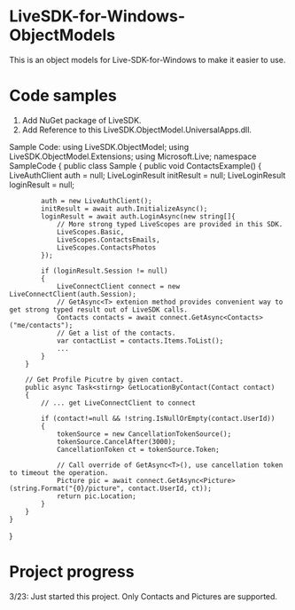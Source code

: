# LiveSDK-for-Windows-ObjectModels
This is an object models for Live-SDK-for-Windows to make it easier to use.

# Code samples
1. Add NuGet package of LiveSDK.
2. Add Reference to this LiveSDK.ObjectModel.UniversalApps.dll.

Sample Code:
using LiveSDK.ObjectModel;
using LiveSDK.ObjectModel.Extensions;
using Microsoft.Live;
namespace SampleCode
{
	public class Sample
	{
		public void ContactsExample()
		{
			LiveAuthClient auth = null;
            LiveLoginResult initResult = null;
            LiveLoginResult loginResult = null;

            auth = new LiveAuthClient();
            initResult = await auth.InitializeAsync();
            loginResult = await auth.LoginAsync(new string[]{
				// More strong typed LiveScopes are provided in this SDK.
                LiveScopes.Basic,
                LiveScopes.ContactsEmails,
                LiveScopes.ContactsPhotos
            });

			if (loginResult.Session != null)
            {
                LiveConnectClient connect = new LiveConnectClient(auth.Session);
				// GetAsync<T> extenion method provides convenient way to get strong typed result out of LiveSDK calls.
                Contacts contacts = await connect.GetAsync<Contacts>("me/contacts");
                // Get a list of the contacts.
				var contactList = contacts.Items.ToList();
				...
            }   
		}

		// Get Profile Picutre by given contact.
		public async Task<stirng> GetLocationByContact(Contact contact)
		{
			// ... get LiveConnectClient to connect
			            
			if (contact!=null && !string.IsNullOrEmpty(contact.UserId))
			{
				tokenSource = new CancellationTokenSource();
				tokenSource.CancelAfter(3000);
				CancellationToken ct = tokenSource.Token;
				
				// Call override of GetAsync<T>(), use cancellation token to timeout the operation.
				Picture pic = await connect.GetAsync<Picture>(string.Format("{0}/picture", contact.UserId, ct));
				return pic.Location;
			}
		}
	}
}

# Project progress
3/23: Just started this project. Only Contacts and Pictures are supported.
